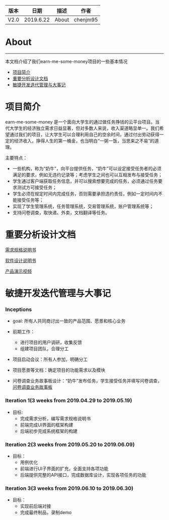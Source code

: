 | 版本 | 日期      | 描述 | 作者   |
| ---- | --------- | ---- | ------ |
| V2.0 | 2019.6.22 | About | chenjm95 |

# About

----------
本文档介绍了我们earn-me-some-money项目的一些基本情况

* <a href="#项目简介">项目简介</a>
* <a href="#重要分析设计文档">重要分析设计文档</a>
* <a href="#敏捷开发迭代管理与大事记">敏捷开发迭代管理与大事记</a>
# 项目简介

earn-me-some-money 是一个面向大学生的通过做任务挣钱的云平台项目。当代大学生的经济独立需求日益显著，但对多数人来说，收入渠道略显单一。我们希望通过我们的项目，让大学生可以合理利用自己的空余时间，通过付出劳动获得一定的经济收入，挣得人生的第一桶金，也当明白“一粥一饭，当思来之不易”的道理。

主要特点：

* 一些机构，称为“奶牛”，向平台提供任务，“奶牛”可以设定接受任务者的必须满足的要求，例如无违约记录等；考虑学生之间也可以互相发布与接受任务；
* 学生通过客户端获取任务信息，并可以搜索想要完成的任务，必须通过任务要求测试方可接受任务；
* 学生必须在规定时间内完成任务，否则需要承担违约责任，例如一定时间内不能接受任务等；
* 实现了学生管理系统，任务管理系统，交易管理系统，账户管理系统等；
* 支持问卷调查，取快递、外卖，文档翻译等任务。

# 重要分析设计文档

[需求规格说明书](/Requirement_specification/)

[软件设计说明书](/Design/)

[产品演示视频](/成品展示.md/)

# 敏捷开发迭代管理与大事记

### Inceptions
* goal: 所有人共同商讨出一致的产品范围、愿景和核心业务

* 前期工作：
   + 进行项目的用户调研，收集反馈
   + 组建项目团队，合理分工

* 项目启动会议：所有人参加，明确分工

* 项目愿景等文档：确定项目的功能需求以及模块

* 问卷调查业务故事板设计：“奶牛”发布任务，学生接受任务并填写问卷调查，[问卷调查业务故事板](//)

### Iteration 1(3 weeks from 2019.04.29 to 2019.05.19)
* 目标:
    + 完成需求分析，编写需求规格说明书
    + 前端完成UI界面的框架构建
    + 后端初步完成系统框架的构建

### Iteration 2(3 weeks from 2019.05.20 to 2019.06.09)
* 目标：
    + 用例优化
    + 前端进行UI子界面的扩充，全面支持各项功能
    + 后端提供完整的API接口，完成数据库设计，实现各项任务的功能
### Iteration 3(3 weeks from 2019.06.10 to 2019.06.30)
* 目标：
    + 实现前后端对接
    + 完成最终制品，录制demo
